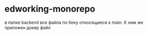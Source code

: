 # edworking-monorepo
в папке backend все файла по беку относящиеся к main. К ним же приложен докер файл

